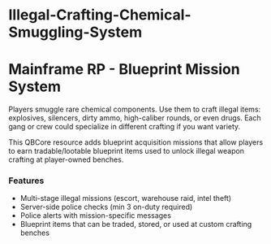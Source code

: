 # Illegal-Crafting-Chemical-Smuggling-System
# Mainframe RP - Blueprint Mission System
Players smuggle rare chemical components.  Use them to craft illegal items: explosives, silencers, dirty ammo, high-caliber rounds, or even drugs.  Each gang or crew could specialize in different crafting if you want variety.

This QBCore resource adds blueprint acquisition missions that allow players to earn tradable/lootable blueprint items used to unlock illegal weapon crafting at player-owned benches.

### Features
- Multi-stage illegal missions (escort, warehouse raid, intel theft)
- Server-side police checks (min 3 on-duty required)
- Police alerts with mission-specific messages
- Blueprint items that can be traded, stored, or used at custom crafting benches
